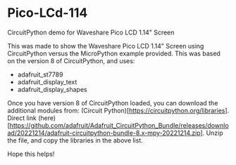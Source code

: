 # Pico-LCd-114
CircuitPython demo for Waveshare Pico LCD 1.14" Screen

This was made to show the Waveshare Pico LCD 1.14" Screen using CircuitPython versus the MicroPython example provided.  This was based on the version 8 of CircuitPython, and uses:
* adafruit_st7789
* adafruit_display_text
* adafruit_display_shapes

Once you have version 8 of CircuitPython loaded, you can download the additional modules from: (Circuit Python)[https://circuitpython.org/libraries].  Direct link (here)[https://github.com/adafruit/Adafruit_CircuitPython_Bundle/releases/download/20221214/adafruit-circuitpython-bundle-8.x-mpy-20221214.zip].  Unzip the file, and copy the libraries in the above list.

Hope this helps!
